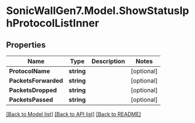 # SonicWallGen7.Model.ShowStatusIphProtocolListInner

## Properties

Name | Type | Description | Notes
------------ | ------------- | ------------- | -------------
**ProtocolName** | **string** |  | [optional] 
**PacketsForwarded** | **string** |  | [optional] 
**PacketsDropped** | **string** |  | [optional] 
**PacketsPassed** | **string** |  | [optional] 

[[Back to Model list]](../README.md#documentation-for-models) [[Back to API list]](../README.md#documentation-for-api-endpoints) [[Back to README]](../README.md)

